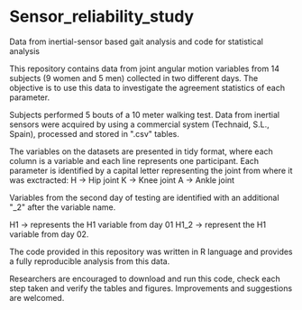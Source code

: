 # Sensor_reliability_study
Data from inertial-sensor based gait analysis and code for statistical analysis

This repository contains data from joint angular motion variables from 14 subjects (9 women and 5 men) collected in two different days.
The objective is to use this data to investigate the agreement statistics of each parameter.

Subjects performed 5 bouts of a 10 meter walking test. Data from inertial sensors were acquired by using a commercial system (Technaid, S.L., Spain), processed and stored in ".csv" tables.

The variables on the datasets are presented in tidy format, where each column is a variable and each line represents one participant. Each parameter is identified by a capital letter representing the joint from where it was exctracted:
H -> Hip joint
K -> Knee joint
A -> Ankle joint

Variables from the second day of testing are identified with an additional "_2" after the variable name.

H1 -> represents the H1 variable from day 01
H1_2 -> represent the H1 variable from day 02.

The code provided in this repository was written in R language and provides a fully reproducible analysis from this data.

Researchers are encouraged to download and run this code, check each step taken and verify the tables and figures. Improvements and suggestions are welcomed.


